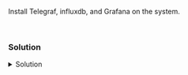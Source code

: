 Install Telegraf, influxdb, and Grafana on the system.

<br>

### Solution
<details>
<summary>Solution</summary>

Install the required packages and Grafana GPG key.

```plain
apt install -y apt-transport-https
```{{exec}}

```plain
apt install -y software-properties-common wget
```{{exec}}

```plain
sudo wget -q -O /usr/share/keyrings/grafana.key https://apt.grafana.com/gpg.key
```{{exec}}

Add the Grafana repository.
  
```plain
echo "deb [signed-by=/usr/share/keyrings/grafana.key] https://apt.grafana.com stable main" | sudo tee -a /etc/apt/sources.list.d/grafana.list
```{{exec}}
  
Finally, we're ready to install Grafana:
  
```plain
apt update
# Install the latest Enterprise release:
apt install -y grafana-enterprise
```{{exec}}

Now that you've installed Grafana, let's make sure it's started.

```plain
systemctl daemon-reload
```{{exec}}

```plain
systemctl start grafana-server
```{{exec}}

```plain
systemctl status grafana-server --no-pager
```{{exec}}

Verify that the server is serving on port 3000 (the default port). This may take up to 10 seconds to come back with the correct listening port.

```plain
systemctl status grafana-server --no-pager
ss -ntulp | grep grafana
ss -ntulp | grep 3000
```{{exec}}

We can also check that the external Web UI is available and change the default password.

{{TRAFFIC_HOST1_3000}}

Change the password. Default User: admin and Password: admin

Feel free to look around in the Web UI and then continue on to the next part of the lab.

Install the InfluxDB2 repository.

```plain
wget -q https://repos.influxdata.com/influxdata-archive_compat.key
echo '393e8779c89ac8d958f81f942f9ad7fb82a25e133faddaf92e15b16e6ac9ce4c influxdata-archive_compat.key' | sha256sum -c && cat influxdata-archive_compat.key | gpg --dearmor | tee /etc/apt/trusted.gpg.d/influxdata-archive_compat.gpg > /dev/null
echo 'deb [signed-by=/etc/apt/trusted.gpg.d/influxdata-archive_compat.gpg] https://repos.influxdata.com/debian stable main' | tee /etc/apt/sources.list.d/influxdata.list
```{{exec}}

Install InfluxDB2

```plain
apt-get update && apt-get -y install influxdb2
```{{exec}}

Start InfluxDB2

```plain
systemctl start influxdb      
systemctl enable influxdb
```{{exec}}

Verify InfluxDB2 is listening on the correct port.

```plain
ss -ntulp | grep 8086
lsof -i :8086
```{{exec}}

Connect to InfluxDB, set up your organization, bucket, and token. Copy those pieces of information out to a notepad, you will need them shortly.

{{TRAFFIC_HOST1_8086}}

![influxdb2](../assets/InfluxDB2.png)

Once this is complete you have completed this section of the lab.

Install the respository for telegraf.

```plain
wget -q https://repos.influxdata.com/influxdata-archive_compat.key
echo '393e8779c89ac8d958f81f942f9ad7fb82a25e133faddaf92e15b16e6ac9ce4c influxdata-archive_compat.key' | sha256sum -c && cat influxdata-archive_compat.key | gpg --dearmor | tee /etc/apt/trusted.gpg.d/influxdata-archive_compat.gpg > /dev/null
echo 'deb [signed-by=/etc/apt/trusted.gpg.d/influxdata-archive_compat.gpg] https://repos.influxdata.com/debian stable main' | tee /etc/apt/sources.list.d/influxdata.list
```{{exec}}

Install telegraf

```plain
apt update && apt -y install telegraf
```{{exec}}

Setup the telegraf configuration file to write to the output producer for influxdb2

```plain
vi /etc/telegraf/telegraf.conf
```{{exec}}

Set the information as follows: (Replace with your url, token, organization, and bucket)
```plain
###############################################################################
#                            OUTPUT PLUGINS                                   #
###############################################################################


# # Configuration for sending metrics to InfluxDB 2.0
 [[outputs.influxdb_v2]]
#   ## The URLs of the InfluxDB cluster nodes.
#   ##
#   ## Multiple URLs can be specified for a single cluster, only ONE of the
#   ## urls will be written to each interval.
#   ##   ex: urls = ["https://us-west-2-1.aws.cloud2.influxdata.com"]
   urls = ["http://127.0.0.1:8086"]
#
#   ## Token for authentication.
   token = "mXA4HiqkssvKaNMtGmEyGPa7h8bpV7hwgjqRJKtBz79qpbQSbIzsaClRJgyuIhBxyw5Lb8qF2Jt1yy_-2qUTA=="
#
#   ## Organization is the name of the organization you wish to write to.
   organization = "influxtest"
#
#   ## Destination bucket to write into.
   bucket = "influxdata"
```

Restart Telegraf and verify it's writing to InfluxDB2

```plain
systemctl restart telegraf
systemctl status telegraf --no-pager -l
```{{exec}}

Look at the output above and verify that telegraf is properly writing out to InfluxDB2.

</details>